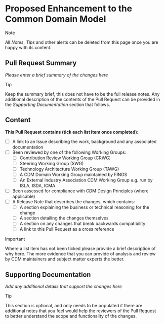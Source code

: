 # Proposed Enhancement to the Common Domain Model #

> [!NOTE]
> All _Notes_, _Tips_ and other alerts can be deleted from this page once you are happy with its content.

## Pull Request Summary ##

_Please enter a brief summary of the changes here_

> [!TIP]
> Keep the summary brief, this does not have to be the full release notes. Any additional
> description of the contents of the Pull Request can be provided in the _Supporting Documentation_ 
> section that follows.

## Content ##
**This Pull Request contains (tick each list item once completed):**

- [ ] A link to an Issue describing the work, background and any associated documentation
- [ ] Been reviewed by one of the following Working Groups:
  - [ ] Contribution Review Working Group (CRWG)
  - [ ] Steering Working Group (SWG)
  - [ ] Technology Architecture Working Group (TAWG)
  - [ ] A CDM Domain Working Group maintained by FINOS
  - [ ] An External Industry Association CDM Working Group e.g. run by ISLA, ISDA, ICMA
- [ ] Been assessed for compliance with CDM Design Principles (where applicable)
- [ ] A Release Note that describes the changes, which contains:
  - [ ] A section explaining the business or technical reasoning for the change
  - [ ] A section detailing the changes themselves
  - [ ] A section on any changes that break backwards compatibility
  - [ ] A link to this Pull Request as a cross reference

> [!IMPORTANT]
> Where a list item has not been ticked please provide a brief description of why here.
> The more evidence that you can provide of analysis and review by CDM maintainers and 
> subject matter experts the better.

## Supporting Documentation ##

_Add any additional details that support the changes here_

> [!TIP]
> This section is optional, and only needs to be populated if there are additional notes that
> you feel would help the reviewers of the Pull Request to better understand the scope and
> functionality of the changes.
